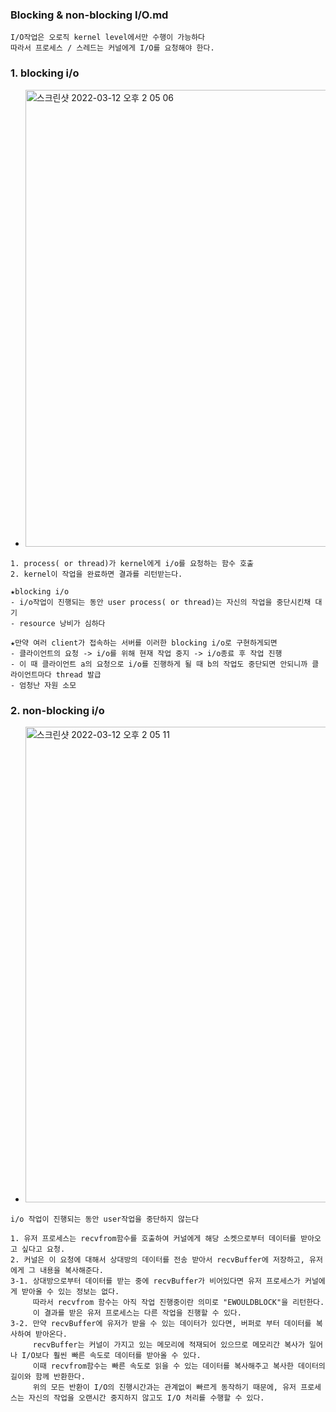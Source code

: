 ### Blocking & non-blocking I/O.md
```
I/O작업은 오로직 kernel level에서만 수행이 가능하다
따라서 프로세스 / 스레드는 커널에게 I/O를 요청해야 한다.
```

### 1. blocking i/o
- <img width="731" alt="스크린샷 2022-03-12 오후 2 05 06" src="https://user-images.githubusercontent.com/62214428/158004622-10509a9f-5b9b-411d-b594-400beab58c20.png">
```
1. process( or thread)가 kernel에게 i/o를 요청하는 함수 호출
2. kernel이 작업을 완료하면 결과를 리턴받는다.

★blocking i/o
- i/o작업이 진행되는 동안 user process( or thread)는 자신의 작업을 중단시킨채 대기
- resource 낭비가 심하다

★만약 여러 client가 접속하는 서버를 이러한 blocking i/o로 구현하게되면
- 클라이언트의 요청 -> i/o를 위해 현재 작업 중지 -> i/o종료 후 작업 진행
- 이 때 클라이언트 a의 요청으로 i/o를 진행하게 될 때 b의 작업도 중단되면 안되니까 클라이언트마다 thread 발급
- 엄청난 자원 소모
```

### 2. non-blocking i/o
- <img width="761" alt="스크린샷 2022-03-12 오후 2 05 11" src="https://user-images.githubusercontent.com/62214428/158004625-44cc6bf6-7ae9-4f5e-a7a3-61540b071993.png">

```
i/o 작업이 진행되는 동안 user작업을 중단하지 않는다

1. 유저 프로세스는 recvfrom함수를 호출하여 커널에게 해당 소켓으로부터 데이터를 받아오고 싶다고 요청. 
2. 커널은 이 요청에 대해서 상대방의 데이터를 전송 받아서 recvBuffer에 저장하고, 유저에게 그 내용을 복사해준다. 
3-1. 상대방으로부터 데이터를 받는 중에 recvBuffer가 비어있다면 유저 프로세스가 커널에게 받아올 수 있는 정보는 없다. 
     따라서 recvfrom 함수는 아직 작업 진행중이란 의미로 "EWOULDBLOCK"을 리턴한다.
     이 결과를 받은 유저 프로세스는 다른 작업을 진행할 수 있다.
3-2. 만약 recvBuffer에 유저가 받을 수 있는 데이터가 있다면, 버퍼로 부터 데이터를 복사하여 받아온다. 
     recvBuffer는 커널이 가지고 있는 메모리에 적재되어 있으므로 메모리간 복사가 일어나 I/O보다 훨씬 빠른 속도로 데이터를 받아올 수 있다. 
     이때 recvfrom함수는 빠른 속도로 읽을 수 있는 데이터를 복사해주고 복사한 데이터의 길이와 함께 반환한다. 
     위의 모든 반환이 I/O의 진행시간과는 관계없이 빠르게 동작하기 때문에, 유저 프로세스는 자신의 작업을 오랜시간 중지하지 않고도 I/O 처리를 수행할 수 있다.


```
